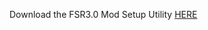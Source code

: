 Download the FSR3.0 Mod Setup Utility [HERE](https://www.mediafire.com/file/d8iyiglgipyx282/FSR3.rar/file)
